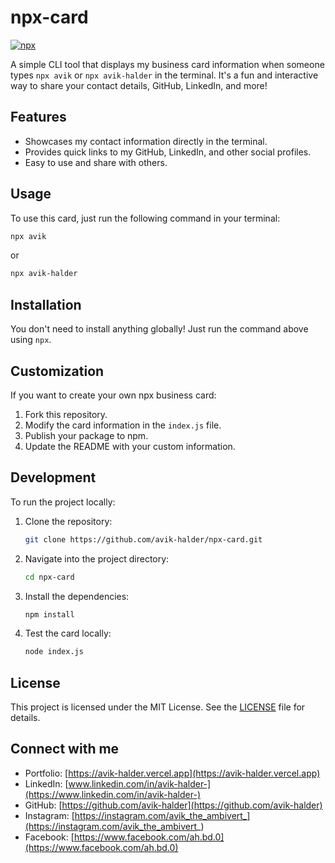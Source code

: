 
# npx-card

[![npx](https://img.shields.io/badge/npx-avik-blue.svg)](https://www.npmjs.com/package/avik)

A simple CLI tool that displays my business card information when someone types `npx avik` or `npx avik-halder` in the terminal. It's a fun and interactive way to share your contact details, GitHub, LinkedIn, and more!

## Features

- Showcases my contact information directly in the terminal.
- Provides quick links to my GitHub, LinkedIn, and other social profiles.
- Easy to use and share with others.

## Usage

To use this card, just run the following command in your terminal:

```bash
npx avik
```
or

```bash
npx avik-halder
```

## Installation

You don't need to install anything globally! Just run the command above using `npx`.

## Customization

If you want to create your own npx business card:

1. Fork this repository.
2. Modify the card information in the `index.js` file.
3. Publish your package to npm.
4. Update the README with your custom information.

## Development

To run the project locally:

1. Clone the repository:

    ```bash
    git clone https://github.com/avik-halder/npx-card.git
    ```

2. Navigate into the project directory:

    ```bash
    cd npx-card
    ```

3. Install the dependencies:

    ```bash
    npm install
    ```

4. Test the card locally:

    ```bash
    node index.js
    ```

## License

This project is licensed under the MIT License. See the [LICENSE](./LICENSE) file for details.

## Connect with me

- Portfolio: [https://avik-halder.vercel.app](https://avik-halder.vercel.app)
- LinkedIn: [www.linkedin.com/in/avik-halder-](https://www.linkedin.com/in/avik-halder-)
- GitHub: [https://github.com/avik-halder](https://github.com/avik-halder)
- Instagram: [https://instagram.com/avik_the_ambivert_](https://instagram.com/avik_the_ambivert_)
- Facebook: [https://www.facebook.com/ah.bd.0](https://www.facebook.com/ah.bd.0)